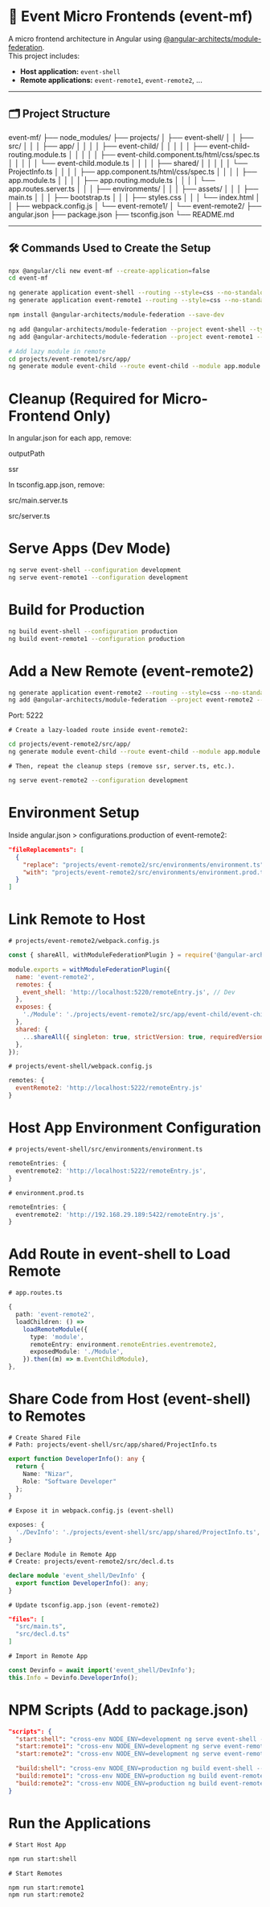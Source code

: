 # 🧩 Event Micro Frontends (event-mf)

A micro frontend architecture in Angular using [@angular-architects/module-federation](https://www.npmjs.com/package/@angular-architects/module-federation).  
This project includes:
- **Host application:** `event-shell`
- **Remote applications:** `event-remote1`, `event-remote2`, ...

---

## 🗂️ Project Structure

event-mf/ ├── node_modules/ ├── projects/ │ ├── event-shell/ │ │ ├── src/ │ │ │ ├── app/ │ │ │ │ ├── event-child/ │ │ │ │ │ ├── event-child-routing.module.ts │ │ │ │ │ ├── event-child.component.ts/html/css/spec.ts │ │ │ │ │ └── event-child.module.ts │ │ │ │ ├── shared/ │ │ │ │ │ └── ProjectInfo.ts │ │ │ │ ├── app.component.ts/html/css/spec.ts │ │ │ │ ├── app.module.ts │ │ │ │ ├── app.routing.module.ts │ │ │ │ └── app.routes.server.ts │ │ │ ├── environments/ │ │ │ ├── assets/ │ │ │ ├── main.ts │ │ │ ├── bootstrap.ts │ │ │ ├── styles.css │ │ │ └── index.html │ │ ├── webpack.config.js │ └── event-remote1/ │ └── event-remote2/ ├── angular.json ├── package.json ├── tsconfig.json └── README.md


---

## 🛠️ Commands Used to Create the Setup

```bash
npx @angular/cli new event-mf --create-application=false
cd event-mf

ng generate application event-shell --routing --style=css --no-standalone
ng generate application event-remote1 --routing --style=css --no-standalone

npm install @angular-architects/module-federation --save-dev

ng add @angular-architects/module-federation --project event-shell --type host
ng add @angular-architects/module-federation --project event-remote1 --type remote --host event-shell

# Add lazy module in remote
cd projects/event-remote1/src/app/
ng generate module event-child --route event-child --module app.module

```

# Cleanup (Required for Micro-Frontend Only)
In angular.json for each app, remove:

outputPath

ssr

In tsconfig.app.json, remove:

src/main.server.ts

src/server.ts

# Serve Apps (Dev Mode)
```bash
ng serve event-shell --configuration development
ng serve event-remote1 --configuration development
```

# Build for Production
```bash
ng build event-shell --configuration production
ng build event-remote1 --configuration production

```

# Add a New Remote (event-remote2)
```bash
ng generate application event-remote2 --routing --style=css --no-standalone
ng add @angular-architects/module-federation --project event-remote2 --type remote --host event-shell
```
Port: 5222

    # Create a lazy-loaded route inside event-remote2:
```bash
cd projects/event-remote2/src/app/
ng generate module event-child --route event-child --module app.module
```
    # Then, repeat the cleanup steps (remove ssr, server.ts, etc.).
```bash
ng serve event-remote2 --configuration development
```

# Environment Setup
Inside angular.json > configurations.production of event-remote2:
```json
"fileReplacements": [
  {
    "replace": "projects/event-remote2/src/environments/environment.ts",
    "with": "projects/event-remote2/src/environments/environment.prod.ts"
  }
]
```

# Link Remote to Host
    # projects/event-remote2/webpack.config.js
```js
const { shareAll, withModuleFederationPlugin } = require('@angular-architects/module-federation/webpack');

module.exports = withModuleFederationPlugin({
  name: 'event-remote2',
  remotes: {
    event_shell: 'http://localhost:5220/remoteEntry.js', // Dev
  },
  exposes: {
    './Module': './projects/event-remote2/src/app/event-child/event-child.module.ts',
  },
  shared: {
    ...shareAll({ singleton: true, strictVersion: true, requiredVersion: 'auto' }),
  },
});
```

    # projects/event-shell/webpack.config.js
```js
remotes: {
  eventRemote2: 'http://localhost:5222/remoteEntry.js'
}
```

# Host App Environment Configuration
    # projects/event-shell/src/environments/environment.ts
```ts
remoteEntries: {
  eventremote2: 'http://localhost:5222/remoteEntry.js',
}
```

    # environment.prod.ts
```ts
remoteEntries: {
  eventremote2: 'http://192.168.29.189:5422/remoteEntry.js',
}
```

# Add Route in event-shell to Load Remote
    # app.routes.ts
```ts
{
  path: 'event-remote2',
  loadChildren: () =>
    loadRemoteModule({
      type: 'module',
      remoteEntry: environment.remoteEntries.eventremote2,
      exposedModule: './Module',
    }).then((m) => m.EventChildModule),
},
```

# Share Code from Host (event-shell) to Remotes
    # Create Shared File
    # Path: projects/event-shell/src/app/shared/ProjectInfo.ts
```ts
export function DeveloperInfo(): any {
  return {
    Name: "Nizar",
    Role: "Software Developer"
  };
}
```

    # Expose it in webpack.config.js (event-shell)
```js
exposes: {
  './DevInfo': './projects/event-shell/src/app/shared/ProjectInfo.ts',
}
```

    # Declare Module in Remote App
    # Create: projects/event-remote2/src/decl.d.ts
```ts
declare module 'event_shell/DevInfo' {
  export function DeveloperInfo(): any;
}
```

    # Update tsconfig.app.json (event-remote2)
```json
"files": [
  "src/main.ts",
  "src/decl.d.ts"
]
```

    # Import in Remote App
```ts
const Devinfo = await import('event_shell/DevInfo');
this.Info = Devinfo.DeveloperInfo();
```

# NPM Scripts (Add to package.json)
```json
"scripts": {
  "start:shell": "cross-env NODE_ENV=development ng serve event-shell --configuration development",
  "start:remote1": "cross-env NODE_ENV=development ng serve event-remote1 --configuration development",
  "start:remote2": "cross-env NODE_ENV=development ng serve event-remote2 --configuration development",

  "build:shell": "cross-env NODE_ENV=production ng build event-shell --configuration production",
  "build:remote1": "cross-env NODE_ENV=production ng build event-remote1 --configuration production",
  "build:remote2": "cross-env NODE_ENV=production ng build event-remote2 --configuration production"
}
```

# Run the Applications
    # Start Host App
```bash
npm run start:shell
```

    # Start Remotes
```bash
npm run start:remote1
npm run start:remote2
```